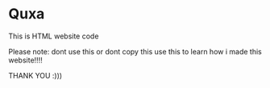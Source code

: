 # Quxa
This is HTML website code




Please note:
dont use this or dont copy this use this to learn how i made this website!!!!

THANK YOU :)))
